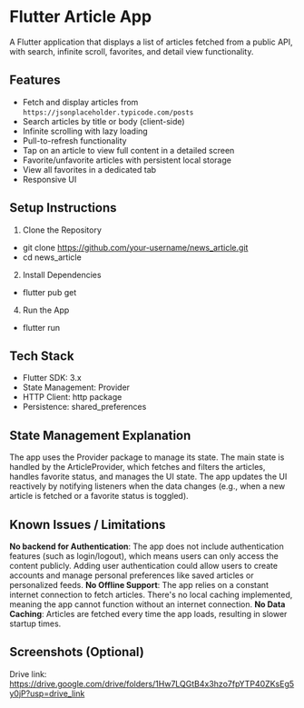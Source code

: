 # Flutter Article App

A Flutter application that displays a list of articles fetched from a public API, with search, infinite scroll, favorites, and detail view functionality.

## Features

- Fetch and display articles from `https://jsonplaceholder.typicode.com/posts`
- Search articles by title or body (client-side)
- Infinite scrolling with lazy loading
- Pull-to-refresh functionality
- Tap on an article to view full content in a detailed screen
- Favorite/unfavorite articles with persistent local storage
- View all favorites in a dedicated tab
- Responsive UI

## Setup Instructions

1. Clone the Repository
  - git clone https://github.com/your-username/news_article.git
  - cd news_article

2. Install Dependencies
  - flutter pub get

4. Run the App
  - flutter run

## Tech Stack

- Flutter SDK: 3.x
- State Management: Provider
- HTTP Client: http package
- Persistence: shared_preferences

## State Management Explanation 

The app uses the Provider package to manage its state. The main state is handled by the ArticleProvider, which fetches and filters the articles, handles favorite status, and manages the UI state. The app updates the UI reactively by notifying listeners when the data changes (e.g., when a new article is fetched or a favorite status is toggled).

## Known Issues / Limitations

**No backend for Authentication**: The app does not include authentication features (such as login/logout), which means users can only access the content publicly. Adding user authentication could allow users to create accounts and manage personal preferences like saved articles or personalized feeds.
**No Offline Support**: The app relies on a constant internet connection to fetch articles. There's no local caching implemented, meaning the app cannot function without an internet connection.
**No Data Caching**: Articles are fetched every time the app loads, resulting in slower startup times.

## Screenshots (Optional) 

Drive link: https://drive.google.com/drive/folders/1Hw7LQGtB4x3hzo7fpYTP40ZKsEg5y0jP?usp=drive_link
